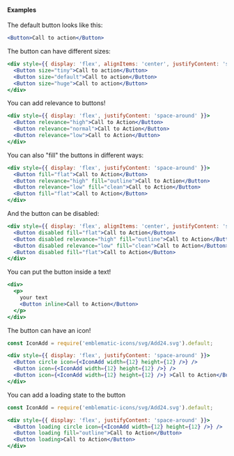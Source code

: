 #### **Examples** ####

The default button looks like this:
```jsx
<Button>Call to action</Button>
```

The button can have different sizes:
```jsx
<div style={{ display: 'flex', alignItems: 'center', justifyContent: 'space-around' }}>
  <Button size="tiny">Call to action</Button>
  <Button size="default">Call to action</Button>
  <Button size="huge">Call to action</Button>
</div>
```

You can add relevance to buttons!
```jsx
<div style={{ display: 'flex', justifyContent: 'space-around' }}>
  <Button relevance="high">Call to Action</Button>
  <Button relevance="normal">Call to Action</Button>
  <Button relevance="low">Call to Action</Button>
</div>
```

You can also "fill" the buttons in different ways:
```jsx
<div style={{ display: 'flex', justifyContent: 'space-around' }}>
  <Button fill="flat">Call to Action</Button>
  <Button relevance="high" fill="outline">Call to Action</Button>
  <Button relevance="low" fill="clean">Call to Action</Button>
  <Button fill="flat">Call to Action</Button>
</div>
```

And the button can be disabled:
```jsx
<div style={{ display: 'flex', alignItems: 'center', justifyContent: 'space-around' }}>
  <Button disabled fill="flat">Call to Action</Button>
  <Button disabled relevance="high" fill="outline">Call to Action</Button>
  <Button disabled relevance="low" fill="clean">Call to Action</Button>
  <Button disabled fill="flat">Call to Action</Button>
</div>
```

You can put the button inside a text!
```jsx
<div>
  <p>
    your text
    <Button inline>Call to Action</Button>
  </p>
</div>
```

The button can have an icon!
```jsx
const IconAdd = require('emblematic-icons/svg/Add24.svg').default;

<div style={{ display: 'flex', justifyContent: 'space-around' }}>
  <Button circle icon={<IconAdd width={12} height={12} />} />
  <Button icon={<IconAdd width={12} height={12} />} />
  <Button icon={<IconAdd width={12} height={12} />} >Call to Action</Button>
</div>
```

You can add a loading state to the button
```jsx
const IconAdd = require('emblematic-icons/svg/Add24.svg').default;

<div style={{ display: 'flex', justifyContent: 'space-around' }}>
  <Button loading circle icon={<IconAdd width={12} height={12} />} />
  <Button loading fill="outline">Call to Action</Button>
  <Button loading>Call to Action</Button>
</div>
```
